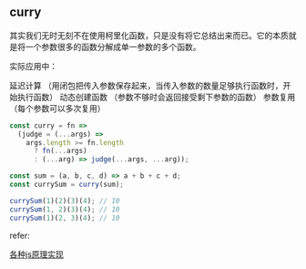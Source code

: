 ## curry

 其实我们无时无刻不在使用柯里化函数，只是没有将它总结出来而已。它的本质就是将一个参数很多的函数分解成单一参数的多个函数。

实际应用中：

延迟计算 （用闭包把传入参数保存起来，当传入参数的数量足够执行函数时，开始执行函数）
动态创建函数 （参数不够时会返回接受剩下参数的函数）
参数复用（每个参数可以多次复用）

```js
const curry = fn =>
  (judge = (...args) =>
    args.length >= fn.length
      ? fn(...args)
      : (...arg) => judge(...args, ...arg));

const sum = (a, b, c, d) => a + b + c + d;
const currySum = curry(sum);

currySum(1)(2)(3)(4); // 10
currySum(1, 2)(3)(4); // 10
currySum(1)(2, 3)(4); // 10
```

refer:

[各种js原理实现](https://juejin.im/post/5dc3894051882517a652dbd7)